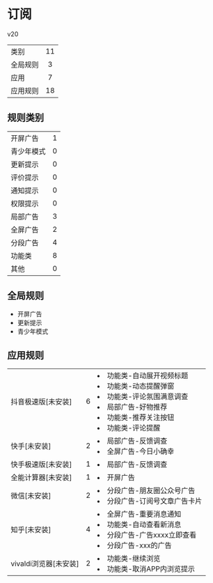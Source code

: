 # 订阅

v20

|||
| - |:-:|
|类别|11|
|全局规则|3|
|应用|7|
|应用规则|18|

## 规则类别

|||
| - |:-:|
|开屏广告|1|
|青少年模式|0|
|更新提示|0|
|评价提示|0|
|通知提示|0|
|权限提示|0|
|局部广告|3|
|全屏广告|2|
|分段广告|4|
|功能类|8|
|其他|0|

## 全局规则

- 开屏广告
- 更新提示
- 青少年模式

## 应用规则

||||
| - |:-:|-|
|抖音极速版[未安装]|6|<li>功能类-自动展开视频标题<li>功能类-动态提醒弹窗<li>功能类-评论氛围满意调查<li>局部广告-好物推荐<li>功能类-推荐关注按钮<li>功能类-评论提醒|
|快手[未安装]|2|<li>局部广告-反馈调查<li>全屏广告-今日小确幸|
|快手极速版[未安装]|1|<li>局部广告-反馈调查|
|全能计算器[未安装]|1|<li>开屏广告|
|微信[未安装]|2|<li>分段广告-朋友圈公众号广告<li>分段广告-订阅号文章广告卡片|
|知乎[未安装]|4|<li>全屏广告-重要消息通知<li>功能类-自动查看新消息<li>分段广告-广告xxxx立即查看<li>分段广告-xxx的广告|
|vivaldi浏览器[未安装]|2|<li>功能类-继续浏览<li>功能类-取消APP内浏览提示|
